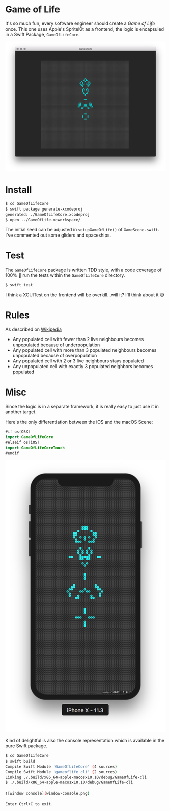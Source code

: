 # Game of Life

It's so much fun, every software engineer should create a _Game of Life_ once. This one uses Apple's SpriteKit as a frontend, the logic is encapsuled in a Swift Package, `GameOfLifeCore`.

![Screenshot](window.png)

# Install

```bash
$ cd GameOfLifeCore
$ swift package generate-xcodeproj
generated: ./GameOfLifeCore.xcodeproj
$ open ../GameOfLife.xcworkspace/
```

The initial seed can be adjusted in `setupGameOfLife()` of `GameScene.swift`. I've commented out some gliders and spaceships.

# Test

The `GameOfLifeCore` package is written TDD style, with a code coverage of 100% 🎉 run the tests within the `GameOfLifeCore` directory.

```
$ swift test
```

 I think a XCUITest on the frontend will be overkill...will it? I'll think about it 😅

# Rules

As described on [Wikipedia](https://en.wikipedia.org/wiki/Conway's_Game_of_Life)

- Any populated cell with fewer than 2 live neighbours becomes unpopulated because of underpopulation
- Any populated cell with more than 3 populated neighbours becomes unpopulated because of overpopulation
- Any populated cell with 2 or 3 live neighbours stays populated
- Any unpopulated cell with exactly 3 populated neighbors becomes populated

# Misc

Since the logic is in a separate framework, it is really easy to just use it in another target.

Here's the only differentiation between the iOS and the macOS Scene:

```swift
#if os(OSX)
import GameOfLifeCore
#elseif os(iOS)
import GameOfLifeCoreTouch
#endif
```

![Screenshot on iPhone X](window-iPhone.png)

Kind of delightful is also the console representation which is available in the pure Swift package.

```bash
$ cd GameOfLifeCore
$ swift build
Compile Swift Module 'GameOfLifeCore' (4 sources)
Compile Swift Module 'gameoflife_cli' (2 sources)
Linking ./.build/x86_64-apple-macosx10.10/debug/GameOfLife-cli
$ ./.build/x86_64-apple-macosx10.10/debug/GameOfLife-cli

![window console](window-console.png)

Enter Ctrl+C to exit.